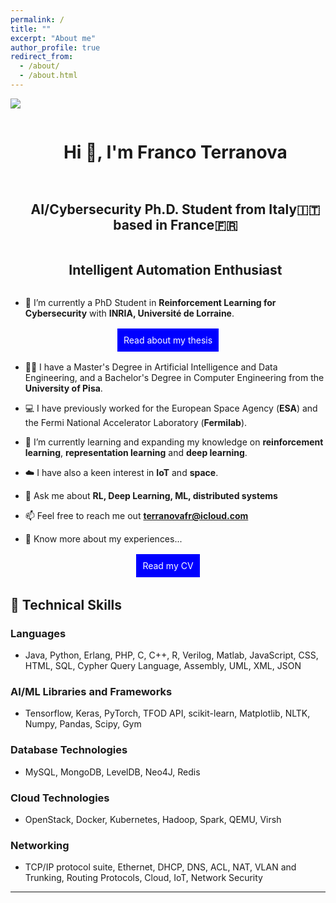 ```yaml
---
permalink: /
title: ""
excerpt: "About me"
author_profile: true
redirect_from: 
  - /about/
  - /about.html
---
```



<!--horizontal divider(gradiant)-->
<img src="https://user-images.githubusercontent.com/73097560/115834477-dbab4500-a447-11eb-908a-139a6edaec5c.gif">

<!--h1 without bottom border-->
<div id="user-content-toc">
  <ul align="center">
    <summary><h1 style="display: inline-block">Hi 👋, I'm Franco Terranova</h1></summary>
  </ul>
</div>



<!--h2 without bottom border-->
<div id="user-content-toc">
  <ul align="center">
    <summary><h2 style="display: inline-block">AI/Cybersecurity Ph.D. Student from Italy🇮🇹 based in France🇫🇷</h2><br><h2 style="display: inline-block">Intelligent Automation Enthusiast</h2></summary>
  </ul>
</div>


<!--Intro start-->
- 🤖 I’m currently a PhD Student in **Reinforcement Learning for Cybersecurity** with **INRIA, Université de Lorraine**.
<p align="center">
<a href="https://theses.fr/en/s371241" style="background-color: blue; color: white; padding: 10px 10px; text-align: center; text-decoration: none; display: inline-block; margin: 2px 2px; cursor: pointer;">Read about my thesis</a>
</p>

- 🧑‍🎓 I have a Master's Degree in Artificial Intelligence and Data Engineering, and a Bachelor's Degree in Computer Engineering from the **University of Pisa**. 

- 💻 I have previously worked for the European Space Agency (**ESA**) and the Fermi National Accelerator Laboratory (**Fermilab**).

- 🌱 I’m currently learning and expanding my knowledge on **reinforcement learning**, **representation learning** and **deep learning**.

- ☁️ I have also a keen interest in **IoT** and **space**. 

- 💬 Ask me about **RL, Deep Learning, ML, distributed systems**

- 📫 Feel free to reach me out **terranovafr@icloud.com**

- 📄 Know more about my experiences...
<p align="center">
<a href="https://terranovafr.github.io/cv/" style="background-color: blue; color: white; padding: 10px 10px; text-align: center; text-decoration: none; display: inline-block; margin: 2px 2px; cursor: pointer;">Read my CV</a>
</p>

<!--Intro end-->



<div class="skills">
    <h2>🚀 Technical Skills</h2>
    <h3>Languages</h3>
    <ul>
        <li>Java, Python, Erlang, PHP, C, C++, R, Verilog, Matlab, JavaScript, CSS, HTML, SQL, Cypher Query Language, Assembly, UML, XML, JSON</li>
    </ul>
    <h3>AI/ML Libraries and Frameworks</h3>
    <ul>
        <li>Tensorflow, Keras, PyTorch, TFOD API, scikit-learn, Matplotlib, NLTK, Numpy, Pandas, Scipy, Gym</li>
    </ul>
    <h3>Database Technologies</h3>
    <ul>
        <li>MySQL, MongoDB, LevelDB, Neo4J, Redis</li>
    </ul>
    <h3>Cloud Technologies</h3>
    <ul>
        <li>OpenStack, Docker, Kubernetes, Hadoop, Spark, QEMU, Virsh</li>
    </ul>
    <h3>Networking</h3>
    <ul>
        <li>TCP/IP protocol suite, Ethernet, DHCP, DNS, ACL, NAT, VLAN and Trunking, Routing Protocols, Cloud, IoT, Network Security</li>
    </ul>
</div>

----------------------------------------------------------------------
